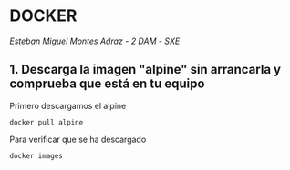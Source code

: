# DOCKER
*Esteban Miguel Montes Adraz* - *2 DAM* - *SXE*


## 1. Descarga la imagen "alpine" sin arrancarla y comprueba que está en tu equipo

Primero descargamos el alpine
```
docker pull alpine
```
Para verificar que se ha descargado
```
docker images
```


